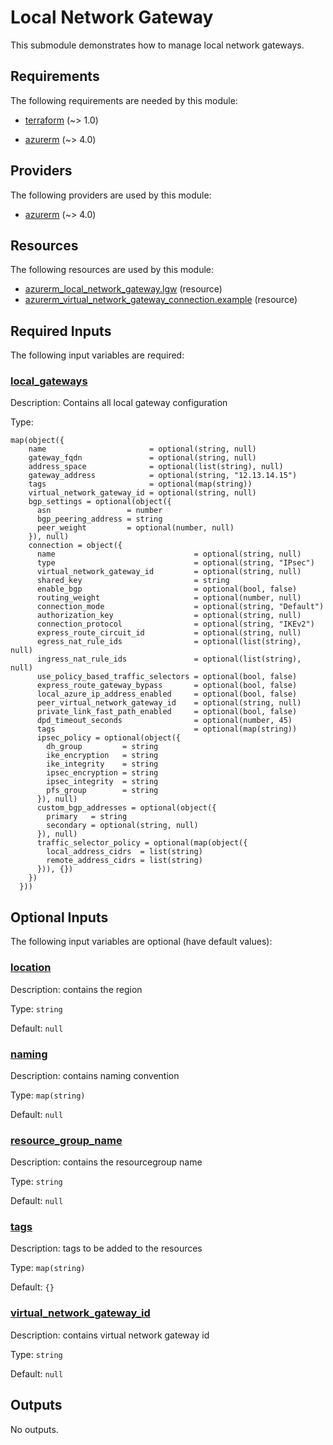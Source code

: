 # Local Network Gateway

This submodule demonstrates how to manage local network gateways.

<!-- BEGIN_TF_DOCS -->
## Requirements

The following requirements are needed by this module:

- <a name="requirement_terraform"></a> [terraform](#requirement\_terraform) (~> 1.0)

- <a name="requirement_azurerm"></a> [azurerm](#requirement\_azurerm) (~> 4.0)

## Providers

The following providers are used by this module:

- <a name="provider_azurerm"></a> [azurerm](#provider\_azurerm) (~> 4.0)

## Resources

The following resources are used by this module:

- [azurerm_local_network_gateway.lgw](https://registry.terraform.io/providers/hashicorp/azurerm/latest/docs/resources/local_network_gateway) (resource)
- [azurerm_virtual_network_gateway_connection.example](https://registry.terraform.io/providers/hashicorp/azurerm/latest/docs/resources/virtual_network_gateway_connection) (resource)

## Required Inputs

The following input variables are required:

### <a name="input_local_gateways"></a> [local\_gateways](#input\_local\_gateways)

Description: Contains all local gateway configuration

Type:

```hcl
map(object({
    name                       = optional(string, null)
    gateway_fqdn               = optional(string, null)
    address_space              = optional(list(string), null)
    gateway_address            = optional(string, "12.13.14.15")
    tags                       = optional(map(string))
    virtual_network_gateway_id = optional(string, null)
    bgp_settings = optional(object({
      asn                 = number
      bgp_peering_address = string
      peer_weight         = optional(number, null)
    }), null)
    connection = object({
      name                               = optional(string, null)
      type                               = optional(string, "IPsec")
      virtual_network_gateway_id         = optional(string, null)
      shared_key                         = string
      enable_bgp                         = optional(bool, false)
      routing_weight                     = optional(number, null)
      connection_mode                    = optional(string, "Default")
      authorization_key                  = optional(string, null)
      connection_protocol                = optional(string, "IKEv2")
      express_route_circuit_id           = optional(string, null)
      egress_nat_rule_ids                = optional(list(string), null)
      ingress_nat_rule_ids               = optional(list(string), null)
      use_policy_based_traffic_selectors = optional(bool, false)
      express_route_gateway_bypass       = optional(bool, false)
      local_azure_ip_address_enabled     = optional(bool, false)
      peer_virtual_network_gateway_id    = optional(string, null)
      private_link_fast_path_enabled     = optional(bool, false)
      dpd_timeout_seconds                = optional(number, 45)
      tags                               = optional(map(string))
      ipsec_policy = optional(object({
        dh_group         = string
        ike_encryption   = string
        ike_integrity    = string
        ipsec_encryption = string
        ipsec_integrity  = string
        pfs_group        = string
      }), null)
      custom_bgp_addresses = optional(object({
        primary   = string
        secondary = optional(string, null)
      }), null)
      traffic_selector_policy = optional(map(object({
        local_address_cidrs  = list(string)
        remote_address_cidrs = list(string)
      })), {})
    })
  }))
```

## Optional Inputs

The following input variables are optional (have default values):

### <a name="input_location"></a> [location](#input\_location)

Description: contains the region

Type: `string`

Default: `null`

### <a name="input_naming"></a> [naming](#input\_naming)

Description: contains naming convention

Type: `map(string)`

Default: `null`

### <a name="input_resource_group_name"></a> [resource\_group\_name](#input\_resource\_group\_name)

Description: contains the resourcegroup name

Type: `string`

Default: `null`

### <a name="input_tags"></a> [tags](#input\_tags)

Description: tags to be added to the resources

Type: `map(string)`

Default: `{}`

### <a name="input_virtual_network_gateway_id"></a> [virtual\_network\_gateway\_id](#input\_virtual\_network\_gateway\_id)

Description: contains virtual network gateway id

Type: `string`

Default: `null`

## Outputs

No outputs.
<!-- END_TF_DOCS -->
